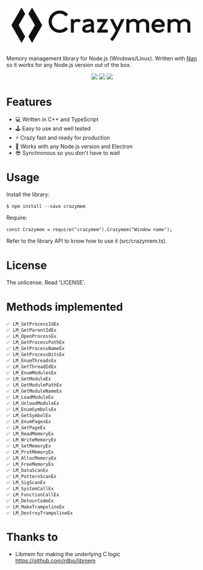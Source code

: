<h1>
  <br>
  <img src="resources/logo.png" alt="Crazymem">
  <br>
</h1>

Memory management library for Node.js (Windows/Linux).
Written with [Nan](https://github.com/nodejs/nan) so it works for any Node.js version out of the box.

<p align="center">
  <img src="https://github.com/karliky/crazymem/workflows/CI/badge.svg" />
  <a href="https://github.com/karliky"><img src="https://img.shields.io/badge/Ask%20me-anything-1abc9c.svg" /></a>
  <a href="https://github.com/karliky/Crazymem/issues"><img src="https://img.shields.io/github/issues/karliky/Crazymem.svg" /></a>
</p>


# Features
- 💻 Written in C++ and TypeScript
- 🕹️ Easy to use and well tested
- ⚡ Crazy fast and ready for production
- 🔱 Works with any Node.js version and Electron
- 😎 Synchronous so you don't have to wait

# Usage

Install the library:
```
$ npm install --save crazymem
```

Require:
```
const Crazymem = require("crazymem").Crazymem("Window name");
```

Refer to the library API to know how to use it (src/crazymem.ts).

# License
The unlicense. Read 'LICENSE'.

# Methods implemented
```
✅ LM_GetProcessIdEx
✅ LM_GetParentIdEx
✅ LM_OpenProcessEx
✅ LM_GetProcessPathEx
✅ LM_GetProcessNameEx
✅ LM_GetProcessBitsEx
✅ LM_EnumThreadsEx
✅ LM_GetThreadIdEx
✅ LM_EnumModulesEx
✅ LM_GetModuleEx
✅ LM_GetModulePathEx
✅ LM_GetModuleNameEx
✅ LM_LoadModuleEx
✅ LM_UnloadModuleEx
✅ LM_EnumSymbolsEx
✅ LM_GetSymbolEx
✅ LM_EnumPagesEx
✅ LM_GetPageEx
✅ LM_ReadMemoryEx
✅ LM_WriteMemoryEx
✅ LM_SetMemoryEx
✅ LM_ProtMemoryEx
✅ LM_AllocMemoryEx
✅ LM_FreeMemoryEx
✅ LM_DataScanEx
✅ LM_PatternScanEx
✅ LM_SigScanEx
✅ LM_SystemCallEx
✅ LM_FunctionCallEx
✅ LM_DetourCodeEx
✅ LM_MakeTrampolineEx
✅ LM_DestroyTrampolineEx
```

# Thanks to
- Libmem for making the underlying C logic https://github.com/rdbo/libmem

